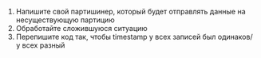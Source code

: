 1. Напишите свой партишинер, который будет отправлять данные на несуществующую партицию
2. Обработайте сложившуюся ситуацию
3. Перепишите код так, чтобы timestamp у всех записей был одинаков/у всех разный



